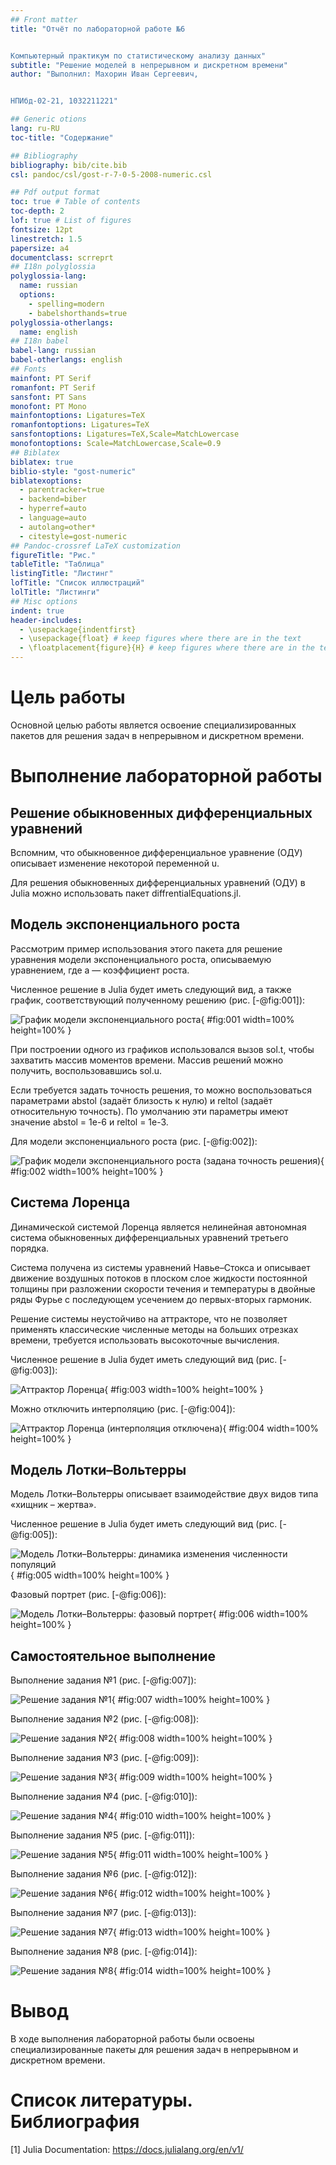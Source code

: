 ```yaml
---
## Front matter
title: "Отчёт по лабораторной работе №6


Компьютерный практикум по статистическому анализу данных"
subtitle: "Решение моделей в непрерывном и дискретном времени"
author: "Выполнил: Махорин Иван Сергеевич, 


НПИбд-02-21, 1032211221"

## Generic otions
lang: ru-RU
toc-title: "Содержание"

## Bibliography
bibliography: bib/cite.bib
csl: pandoc/csl/gost-r-7-0-5-2008-numeric.csl

## Pdf output format
toc: true # Table of contents
toc-depth: 2
lof: true # List of figures
fontsize: 12pt
linestretch: 1.5
papersize: a4
documentclass: scrreprt
## I18n polyglossia
polyglossia-lang:
  name: russian
  options:
	- spelling=modern
	- babelshorthands=true
polyglossia-otherlangs:
  name: english
## I18n babel
babel-lang: russian
babel-otherlangs: english
## Fonts
mainfont: PT Serif
romanfont: PT Serif
sansfont: PT Sans
monofont: PT Mono
mainfontoptions: Ligatures=TeX
romanfontoptions: Ligatures=TeX
sansfontoptions: Ligatures=TeX,Scale=MatchLowercase
monofontoptions: Scale=MatchLowercase,Scale=0.9
## Biblatex
biblatex: true
biblio-style: "gost-numeric"
biblatexoptions:
  - parentracker=true
  - backend=biber
  - hyperref=auto
  - language=auto
  - autolang=other*
  - citestyle=gost-numeric
## Pandoc-crossref LaTeX customization
figureTitle: "Рис."
tableTitle: "Таблица"
listingTitle: "Листинг"
lofTitle: "Список иллюстраций"
lolTitle: "Листинги"
## Misc options
indent: true
header-includes:
  - \usepackage{indentfirst}
  - \usepackage{float} # keep figures where there are in the text
  - \floatplacement{figure}{H} # keep figures where there are in the text
---
```


# Цель работы

Основной целью работы является освоение специализированных пакетов для решения задач в 
непрерывном и дискретном времени.
 
# Выполнение лабораторной работы

## Решение обыкновенных дифференциальных уравнений

Вспомним, что обыкновенное дифференциальное уравнение (ОДУ) описывает изменение некоторой 
переменной u.

Для решения обыкновенных дифференциальных уравнений (ОДУ) в Julia можно использовать пакет 
diffrentialEquations.jl.

## Модель экспоненциального роста

Рассмотрим пример использования этого пакета для решение уравнения модели экспоненциального роста, 
описываемую уравнением, где a — коэффициент роста. 

Численное решение в Julia будет иметь следующий вид, а также график, 
соответствующий полученному решению (рис. [-@fig:001]):

![График модели экспоненциального роста](image/1.PNG){ #fig:001 width=100% height=100% }

При построении одного из графиков использовался вызов sol.t, чтобы захватить массив моментов 
времени. Массив решений можно получить, воспользовавшись sol.u.

Если требуется задать точность решения, то можно воспользоваться параметрами abstol 
(задаёт близость к нулю) и reltol (задаёт относительную точность). По умолчанию эти параметры 
имеют значение abstol = 1e-6 и reltol = 1e-3.

Для модели экспоненциального роста (рис. [-@fig:002]):

![График модели экспоненциального роста (задана точность решения)](image/2.PNG){ #fig:002 width=100% height=100% }

## Система Лоренца

Динамической системой Лоренца является нелинейная автономная система обыкновенных дифференциальных 
уравнений третьего порядка.

Система получена из системы уравнений Навье–Стокса и описывает движение воздушных потоков в 
плоском слое жидкости постоянной толщины при разложении скорости течения и температуры в 
двойные ряды Фурье с последующем усечением до первых-вторых гармоник.

Решение системы неустойчиво на аттракторе, что не позволяет применять классические численные методы на 
больших отрезках времени, требуется использовать высокоточные вычисления.

Численное решение в Julia будет иметь следующий вид (рис. [-@fig:003]):

![Аттрактор Лоренца](image/3.PNG){ #fig:003 width=100% height=100% }

Можно отключить интерполяцию (рис. [-@fig:004]):

![Аттрактор Лоренца (интерполяция отключена)](image/4.PNG){ #fig:004 width=100% height=100% }

## Модель Лотки–Вольтерры

Модель Лотки–Вольтерры описывает взаимодействие двух видов типа «хищник – жертва».

Численное решение в Julia будет иметь следующий вид (рис. [-@fig:005]):

![Модель Лотки–Вольтерры: динамика изменения численности популяций](image/5.PNG){ #fig:005 width=100% height=100% }

Фазовый портрет (рис. [-@fig:006]):

![Модель Лотки–Вольтерры: фазовый портрет](image/6.PNG){ #fig:006 width=100% height=100% }

## Самостоятельное выполнение

Выполнение задания №1 (рис. [-@fig:007]):

![Решение задания №1](image/7.PNG){ #fig:007 width=100% height=100% }

Выполнение задания №2 (рис. [-@fig:008]):

![Решение задания №2](image/8.PNG){ #fig:008 width=100% height=100% }

Выполнение задания №3 (рис. [-@fig:009]):

![Решение задания №3](image/9.PNG){ #fig:009 width=100% height=100% }

Выполнение задания №4 (рис. [-@fig:010]):

![Решение задания №4](image/10.PNG){ #fig:010 width=100% height=100% }

Выполнение задания №5 (рис. [-@fig:011]):

![Решение задания №5](image/11.PNG){ #fig:011 width=100% height=100% }

Выполнение задания №6 (рис. [-@fig:012]):

![Решение задания №6](image/12.PNG){ #fig:012 width=100% height=100% }

Выполнение задания №7 (рис. [-@fig:013]):

![Решение задания №7](image/13.PNG){ #fig:013 width=100% height=100% }

Выполнение задания №8 (рис. [-@fig:014]):

![Решение задания №8](image/14.PNG){ #fig:014 width=100% height=100% }

# Вывод

В ходе выполнения лабораторной работы были освоены специализированные пакеты для 
решения задач в непрерывном и дискретном времени.

# Список литературы. Библиография

[1] Julia Documentation: https://docs.julialang.org/en/v1/